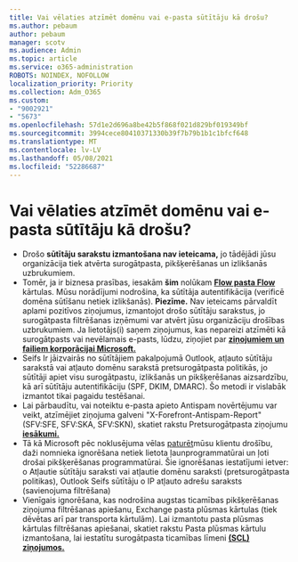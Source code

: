 ```yaml
---
title: Vai vēlaties atzīmēt domēnu vai e-pasta sūtītāju kā drošu?
ms.author: pebaum
author: pebaum
manager: scotv
ms.audience: Admin
ms.topic: article
ms.service: o365-administration
ROBOTS: NOINDEX, NOFOLLOW
localization_priority: Priority
ms.collection: Adm_O365
ms.custom:
- "9002921"
- "5673"
ms.openlocfilehash: 57d1e2d696a8be42b5f868f021d829bf019349bf
ms.sourcegitcommit: 3994cece80410371330b39f7b79b1b1c1bfcf648
ms.translationtype: MT
ms.contentlocale: lv-LV
ms.lasthandoff: 05/08/2021
ms.locfileid: "52286687"
---
```

# <a name="need-to-mark-a-domain-or-email-sender-safe"></a>Vai vēlaties atzīmēt domēnu vai e-pasta sūtītāju kā drošu?

- Drošo **sūtītāju sarakstu izmantošana nav ieteicama,** jo tādējādi jūsu organizācija tiek atvērta surogātpasta, pikšķerēšanas un izlikšanās uzbrukumiem.
- Tomēr, ja ir biznesa prasības, iesakām **šim** nolūkam **[Flow pasta Flow](https://docs.microsoft.com/microsoft-365/security/office-365-security/create-safe-sender-lists-in-office-365?view=o365-worldwide#recommended-use-mail-flow-rules)** kārtulas. Mūsu norādījumi nodrošina, ka sūtītāja autentifikācija (verificē domēna sūtīšanu netiek izlikšanās). **Piezīme.** Nav ieteicams pārvaldīt aplami pozitīvos ziņojumus, izmantojot drošo sūtītāju sarakstus, jo surogātpasta filtrēšanas izņēmumi var atvērt jūsu organizāciju drošības uzbrukumiem. Ja lietotājs(i) saņem ziņojumus, kas nepareizi atzīmēti kā surogātpasts vai nevēlamais e-pasts, lūdzu, ziņojiet par **[ziņojumiem un failiem korporācijai Microsoft.](https://protection.office.com/reportsubmission)**
- Seifs Ir jāizvairās no sūtītājiem pakalpojumā Outlook, atļauto sūtītāju  sarakstā vai atļauto domēnu sarakstā pretsurogātpasta politikās, jo sūtītāji apiet visu surogātpastu, izlikšanās un pikšķerēšanas aizsardzību, kā arī sūtītāju autentifikāciju (SPF, DKIM, DMARC). Šo metodi ir vislabāk izmantot tikai pagaidu testēšanai.
- Lai pārbaudītu, vai noteiktu e-pasta apieto Antispam novērtējumu var veikt, atzīmējiet ziņojuma galveni "X-Forefront-Antispam-Report" (SFV:SFE, SFV:SKA, SFV:SKN), skatiet rakstu Pretsurogātpasta ziņojumu **[iesākumi.](https://docs.microsoft.com/microsoft-365/security/office-365-security/anti-spam-message-headers)**
- Tā kā Microsoft pēc noklusējuma vēlas [paturēt](https://docs.microsoft.com/microsoft-365/security/office-365-security/secure-by-default#exceptions)mūsu klientu drošību, daži nomnieka ignorēšana netiek lietota ļaunprogrammatūrai un ļoti drošai pikšķerēšanas programmatūrai. Šie ignorēšanas iestatījumi ietver: o Atļautie sūtītāju saraksti vai atļautie domēnu saraksti (pretsurogātpasta politikas), Outlook Seifs sūtītāju o IP atļauto adrešu saraksts (savienojuma filtrēšana) 
- Vienīgais ignorēšana, kas nodrošina augstas ticamības pikšķerēšanas ziņojuma filtrēšanas apiešanu, Exchange pasta plūsmas kārtulas (tiek dēvētas arī par transporta kārtulām). Lai izmantotu pasta plūsmas kārtulas filtrēšanas apiešanai, skatiet rakstu Pasta plūsmas kārtulu izmantošana, lai iestatītu surogātpasta ticamības līmeni **[(SCL) ziņojumos.](https://docs.microsoft.com/microsoft-365/security/office-365-security/use-mail-flow-rules-to-set-the-spam-confidence-level-scl-in-messages)**